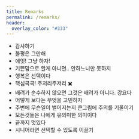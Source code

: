 ```yaml
---
title: Remarks
permalink: /remarks/
header:
  overlay_color: "#333"
---
```


- 감사하기
- 불평은 그만해
- 에잇! 그냥 하자!
- 기쁜맘으로 할게 아니면.. 안하느니만 못하지
- 행복은 선택이다
- 핵심콕콕! 주저리주저리 ✖️
- 배려가 순수하지 않으면 그것은 배려가 아니다. 강요다
- 어떻게 보다는 무엇을 고민하자
- 주변에 무슨일이 벌어지는지 큰그림에 주의를 기울이기
- 모든것들은 나에게 유의미한 의미이다
- 끝까지 멋있다
- 시니어라면 선택할 수 있도록 이끌기